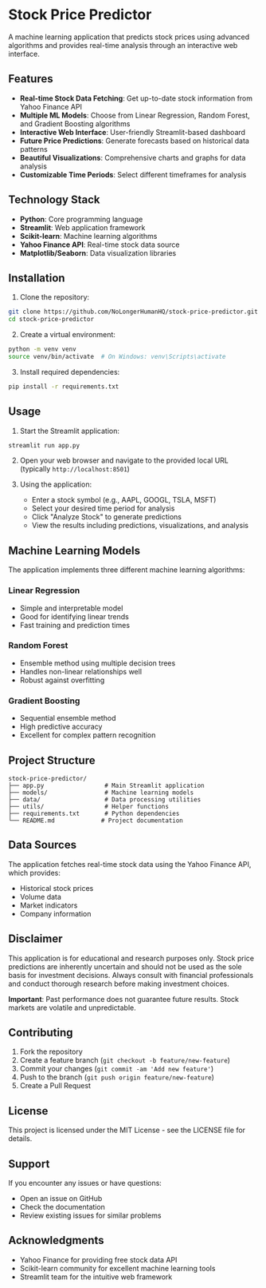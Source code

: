 # Stock Price Predictor

A machine learning application that predicts stock prices using advanced algorithms and provides real-time analysis through an interactive web interface.

## Features

- **Real-time Stock Data Fetching**: Get up-to-date stock information from Yahoo Finance API
- **Multiple ML Models**: Choose from Linear Regression, Random Forest, and Gradient Boosting algorithms
- **Interactive Web Interface**: User-friendly Streamlit-based dashboard
- **Future Price Predictions**: Generate forecasts based on historical data patterns
- **Beautiful Visualizations**: Comprehensive charts and graphs for data analysis
- **Customizable Time Periods**: Select different timeframes for analysis

## Technology Stack

- **Python**: Core programming language
- **Streamlit**: Web application framework
- **Scikit-learn**: Machine learning algorithms
- **Yahoo Finance API**: Real-time stock data source
- **Matplotlib/Seaborn**: Data visualization libraries

## Installation

1. Clone the repository:
```bash
git clone https://github.com/NoLongerHumanHQ/stock-price-predictor.git
cd stock-price-predictor
```

2. Create a virtual environment:
```bash
python -m venv venv
source venv/bin/activate  # On Windows: venv\Scripts\activate
```

3. Install required dependencies:
```bash
pip install -r requirements.txt
```

## Usage

1. Start the Streamlit application:
```bash
streamlit run app.py
```

2. Open your web browser and navigate to the provided local URL (typically `http://localhost:8501`)

3. Using the application:
   - Enter a stock symbol (e.g., AAPL, GOOGL, TSLA, MSFT)
   - Select your desired time period for analysis
   - Click "Analyze Stock" to generate predictions
   - View the results including predictions, visualizations, and analysis

## Machine Learning Models

The application implements three different machine learning algorithms:

### Linear Regression
- Simple and interpretable model
- Good for identifying linear trends
- Fast training and prediction times

### Random Forest
- Ensemble method using multiple decision trees
- Handles non-linear relationships well
- Robust against overfitting

### Gradient Boosting
- Sequential ensemble method
- High predictive accuracy
- Excellent for complex pattern recognition

## Project Structure

```
stock-price-predictor/
├── app.py                 # Main Streamlit application
├── models/                # Machine learning models
├── data/                  # Data processing utilities
├── utils/                 # Helper functions
├── requirements.txt       # Python dependencies
└── README.md             # Project documentation
```

## Data Sources

The application fetches real-time stock data using the Yahoo Finance API, which provides:
- Historical stock prices
- Volume data
- Market indicators
- Company information

## Disclaimer

This application is for educational and research purposes only. Stock price predictions are inherently uncertain and should not be used as the sole basis for investment decisions. Always consult with financial professionals and conduct thorough research before making investment choices.

**Important**: Past performance does not guarantee future results. Stock markets are volatile and unpredictable.

## Contributing

1. Fork the repository
2. Create a feature branch (`git checkout -b feature/new-feature`)
3. Commit your changes (`git commit -am 'Add new feature'`)
4. Push to the branch (`git push origin feature/new-feature`)
5. Create a Pull Request

## License

This project is licensed under the MIT License - see the LICENSE file for details.

## Support

If you encounter any issues or have questions:
- Open an issue on GitHub
- Check the documentation
- Review existing issues for similar problems

## Acknowledgments

- Yahoo Finance for providing free stock data API
- Scikit-learn community for excellent machine learning tools
- Streamlit team for the intuitive web framework

